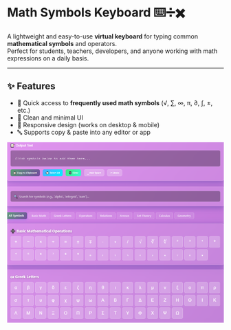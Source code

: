 
# Math Symbols Keyboard ⌨️➗✖️

A lightweight and easy-to-use **virtual keyboard** for typing common **mathematical symbols** and operators.  
Perfect for students, teachers, developers, and anyone working with math expressions on a daily basis.

---

## ✨ Features
- 🧮 Quick access to **frequently used math symbols** (√, ∑, ∞, π, ∂, ∫, ±, etc.)  
- 🎨 Clean and minimal UI  
- 📱 Responsive design (works on desktop & mobile)  
- 🔤 Supports copy & paste into any editor or app  

![picture](Symbols.png)

